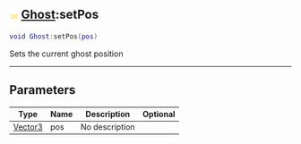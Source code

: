 ## ![shared](.gitbook/assets/shared.png) [Ghost](./readme/Ghost/README.md):setPos

```lua
void Ghost:setPos(pos)
```

Sets the current ghost position

------
## Parameters

| Type   | Name | Description | Optional |
| ------ | ---- | ----------- | -------: |
| [Vector3](./readme/Vector3/README.md) | pos | No description |  |


